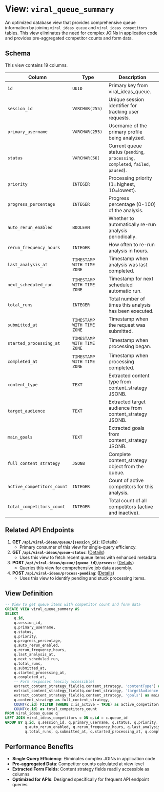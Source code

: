 # View: `viral_queue_summary`

An optimized database view that provides comprehensive queue information by joining `viral_ideas_queue` and `viral_ideas_competitors` tables. This view eliminates the need for complex JOINs in application code and provides pre-aggregated competitor counts and form data.

## Schema

This view contains 19 columns.

| Column                     | Type                       | Description                                                                      |
| -------------------------- | -------------------------- | -------------------------------------------------------------------------------- |
| `id`                       | `UUID`                     | Primary key from viral_ideas_queue.                                              |
| `session_id`               | `VARCHAR(255)`             | Unique session identifier for tracking user requests.                            |
| `primary_username`         | `VARCHAR(255)`             | Username of the primary profile being analyzed.                                  |
| `status`                   | `VARCHAR(50)`              | Current queue status (`pending`, `processing`, `completed`, `failed`, `paused`). |
| `priority`                 | `INTEGER`                  | Processing priority (1=highest, 10=lowest).                                      |
| `progress_percentage`      | `INTEGER`                  | Progress percentage (0-100) of the analysis.                                     |
| `auto_rerun_enabled`       | `BOOLEAN`                  | Whether to automatically re-run analysis periodically.                           |
| `rerun_frequency_hours`    | `INTEGER`                  | How often to re-run analysis in hours.                                           |
| `last_analysis_at`         | `TIMESTAMP WITH TIME ZONE` | Timestamp when analysis was last completed.                                      |
| `next_scheduled_run`       | `TIMESTAMP WITH TIME ZONE` | Timestamp for next scheduled automatic run.                                      |
| `total_runs`               | `INTEGER`                  | Total number of times this analysis has been executed.                           |
| `submitted_at`             | `TIMESTAMP WITH TIME ZONE` | Timestamp when the request was submitted.                                        |
| `started_processing_at`    | `TIMESTAMP WITH TIME ZONE` | Timestamp when processing began.                                                 |
| `completed_at`             | `TIMESTAMP WITH TIME ZONE` | Timestamp when processing completed.                                             |
| `content_type`             | `TEXT`                     | Extracted content type from content_strategy JSONB.                              |
| `target_audience`          | `TEXT`                     | Extracted target audience from content_strategy JSONB.                           |
| `main_goals`               | `TEXT`                     | Extracted goals from content_strategy JSONB.                                     |
| `full_content_strategy`    | `JSONB`                    | Complete content_strategy object from the queue.                                 |
| `active_competitors_count` | `INTEGER`                  | Count of active competitors for this analysis.                                   |
| `total_competitors_count`  | `INTEGER`                  | Total count of all competitors (active and inactive).                            |

## Related API Endpoints

1.  **GET `/api/viral-ideas/queue/{session_id}`**: ([Details](../api/get_viral_ideas_queue.md))
    -   Primary consumer of this view for single-query efficiency.
2.  **GET `/api/viral-ideas/queue-status`**: ([Details](../api/get_viral_ideas_queue_status.md))
    -   Uses this view to fetch recent queue items with enhanced metadata.
3.  **POST `/api/viral-ideas/queue/{queue_id}/process`**: ([Details](../api/trigger_viral_analysis_processing.md))
    -   Queries this view for comprehensive job data assembly.
4.  **POST `/api/viral-ideas/process-pending`**: ([Details](../api/process_pending_viral_ideas.md))
    -   Uses this view to identify pending and stuck processing items.

## View Definition

```sql
-- View to get queue items with competitor count and form data
CREATE VIEW viral_queue_summary AS
SELECT
    q.id,
    q.session_id,
    q.primary_username,
    q.status,
    q.priority,
    q.progress_percentage,
    q.auto_rerun_enabled,
    q.rerun_frequency_hours,
    q.last_analysis_at,
    q.next_scheduled_run,
    q.total_runs,
    q.submitted_at,
    q.started_processing_at,
    q.completed_at,
    -- Form responses (easily accessible)
    extract_content_strategy_field(q.content_strategy, 'contentType') as content_type,
    extract_content_strategy_field(q.content_strategy, 'targetAudience') as target_audience,
    extract_content_strategy_field(q.content_strategy, 'goals') as main_goals,
    q.content_strategy as full_content_strategy,
    COUNT(c.id) FILTER (WHERE c.is_active = TRUE) as active_competitors_count,
    COUNT(c.id) as total_competitors_count
FROM viral_ideas_queue q
LEFT JOIN viral_ideas_competitors c ON q.id = c.queue_id
GROUP BY q.id, q.session_id, q.primary_username, q.status, q.priority, q.progress_percentage,
         q.auto_rerun_enabled, q.rerun_frequency_hours, q.last_analysis_at, q.next_scheduled_run,
         q.total_runs, q.submitted_at, q.started_processing_at, q.completed_at, q.content_strategy;
```

## Performance Benefits

-   **Single Query Efficiency**: Eliminates complex JOINs in application code
-   **Pre-aggregated Data**: Competitor counts calculated at view level
-   **Extracted Form Fields**: Content strategy fields readily accessible as columns
-   **Optimized for APIs**: Designed specifically for frequent API endpoint queries
